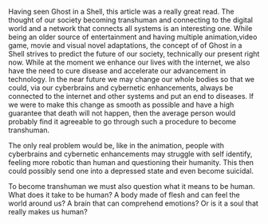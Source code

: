 <p>Having seen Ghost in a Shell, this article was a really great read. The thought of our society becoming transhuman and connecting to the digital world and a network that connects all systems is an interesting one. While being an older source of entertainment and having multiple animation,video game, movie and visual novel adaptations, the concept of of Ghost in a Shell strives to predict the future of our society, technically our present right now. While at the moment we enhance our lives with the internet, we also have the need to cure disease and accelerate our advancement in technology. In the near future we may change our whole bodies so that we could, via our cyberbrains and cybernetic enhancements, always be connected to the internet and other systems and put an end to diseases. If we were to make this change as smooth as possible and have a high guarantee that death will not happen, then the average person would probably find it agreeable to go through such a procedure to become transhuman.</p> 
<p>The only real problem would be, like in the animation, people with cyberbrains and cybernetic enhancements may struggle with self identify, feeling more robotic than human and questioning their humanity. This then could possibly send one into a depressed state and even become suicidal.</p>
<p>To become transhuman we must also question what it means to be human. What does it take to be human? A body made of flesh and can feel the world around us? A brain that can comprehend emotions? Or is it a soul that really makes us human?</p>